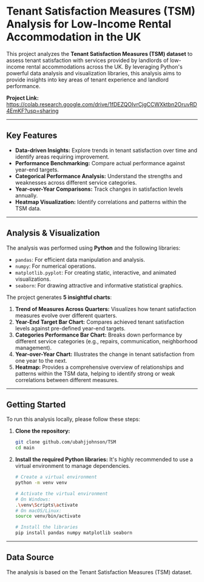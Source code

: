 # Tenant Satisfaction Measures (TSM) Analysis for Low-Income Rental Accommodation in the UK

This project analyzes the **Tenant Satisfaction Measures (TSM) dataset** to assess tenant satisfaction with services provided by landlords of low-income rental accommodations across the UK. By leveraging Python's powerful data analysis and visualization libraries, this analysis aims to provide insights into key areas of tenant experience and landlord performance.

**Project Link:** https://colab.research.google.com/drive/1fDEZQOIvrCjgCCWXktbn2OruvRD4EmKF?usp=sharing

---

## Key Features

* **Data-driven Insights:** Explore trends in tenant satisfaction over time and identify areas requiring improvement.
* **Performance Benchmarking:** Compare actual performance against year-end targets.
* **Categorical Performance Analysis:** Understand the strengths and weaknesses across different service categories.
* **Year-over-Year Comparisons:** Track changes in satisfaction levels annually.
* **Heatmap Visualization:** Identify correlations and patterns within the TSM data.

---

## Analysis & Visualization

The analysis was performed using **Python** and the following libraries:

* `pandas`: For efficient data manipulation and analysis.
* `numpy`: For numerical operations.
* `matplotlib.pyplot`: For creating static, interactive, and animated visualizations.
* `seaborn`: For drawing attractive and informative statistical graphics.

The project generates **5 insightful charts**:

1.  **Trend of Measures Across Quarters:** Visualizes how tenant satisfaction measures evolve over different quarters.
2.  **Year-End Target Bar Chart:** Compares achieved tenant satisfaction levels against pre-defined year-end targets.
3.  **Categories Performance Bar Chart:** Breaks down performance by different service categories (e.g., repairs, communication, neighborhood management).
4.  **Year-over-Year Chart:** Illustrates the change in tenant satisfaction from one year to the next.
5.  **Heatmap:** Provides a comprehensive overview of relationships and patterns within the TSM data, helping to identify strong or weak correlations between different measures.

---

## Getting Started

To run this analysis locally, please follow these steps:

1.  **Clone the repository:**
    ```bash
    git clone github.com/ubahjjohnson/TSM
    cd main
    ```

2.  **Install the required Python libraries:**
    It's highly recommended to use a virtual environment to manage dependencies.

    ```bash
    # Create a virtual environment
    python -m venv venv

    # Activate the virtual environment
    # On Windows:
    .\venv\Scripts\activate
    # On macOS/Linux:
    source venv/bin/activate

    # Install the libraries
    pip install pandas numpy matplotlib seaborn
    ```


---

## Data Source

The analysis is based on the Tenant Satisfaction Measures (TSM) dataset.
